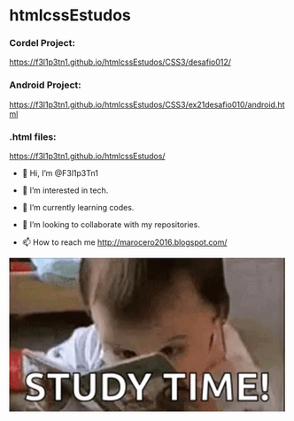 # htmlcssEstudos


<h3>Cordel Project:</h3>
<a href="https://f3l1p3tn1.github.io/htmlcssEstudos/CSS3/desafio012/" target="blank">
https://f3l1p3tn1.github.io/htmlcssEstudos/CSS3/desafio012/</a>

<h3>Android Project:</h3>
<a href="https://f3l1p3tn1.github.io/htmlcssEstudos/CSS3/ex21desafio010/android.html" target="blank">
https://f3l1p3tn1.github.io/htmlcssEstudos/CSS3/ex21desafio010/android.html</a>

<h3>.html files:</h3>
<a href="https://f3l1p3tn1.github.io/htmlcssEstudos/" target="blank">
https://f3l1p3tn1.github.io/htmlcssEstudos/</a>

- 👋 Hi, I’m @F3l1p3Tn1

- 👀 I’m interested in tech.

- 🌱 I’m currently learning codes.

- 💞️ I’m looking to collaborate with my repositories.

- 📫 How to reach me <a href="http://marocero2016.blogspot.com/" target="blank">http://marocero2016.blogspot.com/</a>
<img src="https://github.com/F3l1p3Tn1/htmlcssEstudos/blob/main/HTML5/img/studytime.gif?raw=true" alt="study time">
